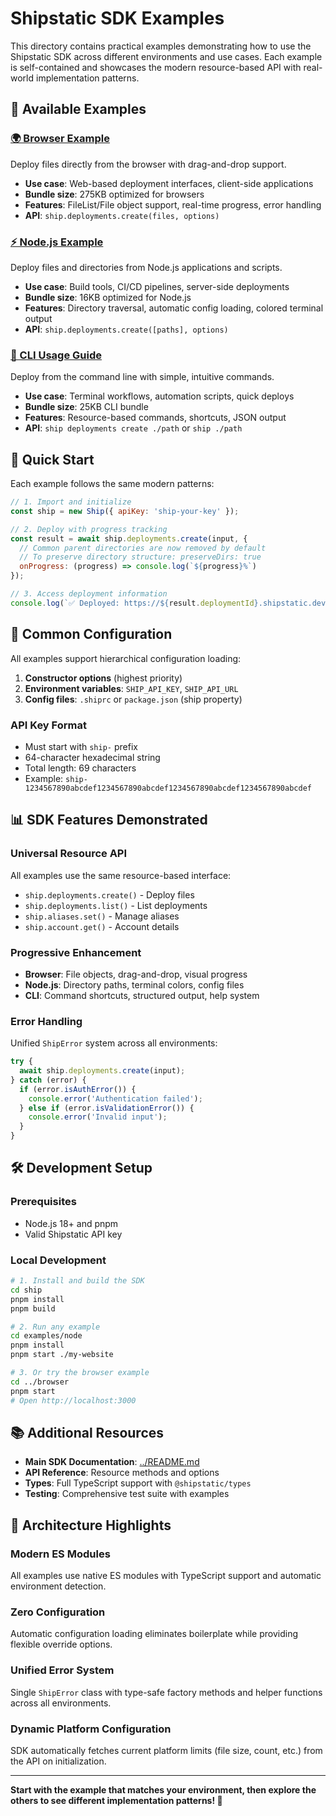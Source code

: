 # Shipstatic SDK Examples

This directory contains practical examples demonstrating how to use the Shipstatic SDK across different environments and use cases. Each example is self-contained and showcases the modern resource-based API with real-world implementation patterns.

## 📁 Available Examples

### [🌍 Browser Example](./browser/)
Deploy files directly from the browser with drag-and-drop support.
- **Use case**: Web-based deployment interfaces, client-side applications
- **Bundle size**: 275KB optimized for browsers
- **Features**: FileList/File object support, real-time progress, error handling
- **API**: `ship.deployments.create(files, options)`

### [⚡ Node.js Example](./node/)
Deploy files and directories from Node.js applications and scripts.
- **Use case**: Build tools, CI/CD pipelines, server-side deployments
- **Bundle size**: 16KB optimized for Node.js
- **Features**: Directory traversal, automatic config loading, colored terminal output
- **API**: `ship.deployments.create([paths], options)`

### [🚀 CLI Usage Guide](./cli/)
Deploy from the command line with simple, intuitive commands.
- **Use case**: Terminal workflows, automation scripts, quick deploys
- **Bundle size**: 25KB CLI bundle
- **Features**: Resource-based commands, shortcuts, JSON output
- **API**: `ship deployments create ./path` or `ship ./path`

## 🎯 Quick Start

Each example follows the same modern patterns:

```js
// 1. Import and initialize
const ship = new Ship({ apiKey: 'ship-your-key' });

// 2. Deploy with progress tracking
const result = await ship.deployments.create(input, {
  // Common parent directories are now removed by default
  // To preserve directory structure: preserveDirs: true
  onProgress: (progress) => console.log(`${progress}%`)
});

// 3. Access deployment information
console.log(`✅ Deployed: https://${result.deploymentId}.shipstatic.dev`);
```

## 🔧 Common Configuration

All examples support hierarchical configuration loading:

1. **Constructor options** (highest priority)
2. **Environment variables**: `SHIP_API_KEY`, `SHIP_API_URL`
3. **Config files**: `.shiprc` or `package.json` (ship property)

### API Key Format
- Must start with `ship-` prefix
- 64-character hexadecimal string
- Total length: 69 characters
- Example: `ship-1234567890abcdef1234567890abcdef1234567890abcdef1234567890abcdef`

## 📊 SDK Features Demonstrated

### Universal Resource API
All examples use the same resource-based interface:
- `ship.deployments.create()` - Deploy files
- `ship.deployments.list()` - List deployments  
- `ship.aliases.set()` - Manage aliases
- `ship.account.get()` - Account details

### Progressive Enhancement
- **Browser**: File objects, drag-and-drop, visual progress
- **Node.js**: Directory paths, terminal colors, config files
- **CLI**: Command shortcuts, structured output, help system

### Error Handling
Unified `ShipError` system across all environments:
```js
try {
  await ship.deployments.create(input);
} catch (error) {
  if (error.isAuthError()) {
    console.error('Authentication failed');
  } else if (error.isValidationError()) {
    console.error('Invalid input');
  }
}
```

## 🛠️ Development Setup

### Prerequisites
- Node.js 18+ and pnpm
- Valid Shipstatic API key

### Local Development
```sh
# 1. Install and build the SDK
cd ship
pnpm install
pnpm build

# 2. Run any example
cd examples/node
pnpm install
pnpm start ./my-website

# 3. Or try the browser example
cd ../browser
pnpm start
# Open http://localhost:3000
```

## 📚 Additional Resources

- **Main SDK Documentation**: [../README.md](../README.md)
- **API Reference**: Resource methods and options
- **Types**: Full TypeScript support with `@shipstatic/types`
- **Testing**: Comprehensive test suite with examples

## 🎨 Architecture Highlights

### Modern ES Modules
All examples use native ES modules with TypeScript support and automatic environment detection.

### Zero Configuration
Automatic configuration loading eliminates boilerplate while providing flexible override options.

### Unified Error System
Single `ShipError` class with type-safe factory methods and helper functions across all environments.

### Dynamic Platform Configuration
SDK automatically fetches current platform limits (file size, count, etc.) from the API on initialization.

---

**Start with the example that matches your environment, then explore the others to see different implementation patterns! 🚀**